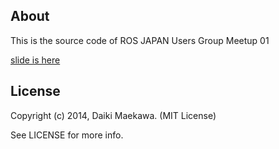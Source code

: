 ## About

This is the source code of ROS JAPAN Users Group Meetup 01

[slide is here](http://www.slideshare.net/DaikiMaekawa/ros-meetup-01-33458682)

## License

Copyright (c) 2014, Daiki Maekawa. (MIT License)

See LICENSE for more info.
